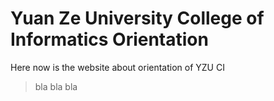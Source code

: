 # Yuan Ze University College of Informatics Orientation

Here now is the website about orientation of YZU CI

> bla bla bla

